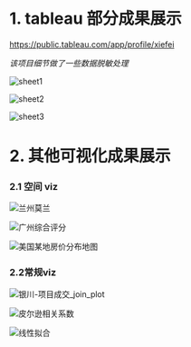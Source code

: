 # 1. tableau 部分成果展示
https://public.tableau.com/app/profile/xiefei

*该项目细节做了一些数据脱敏处理*

![sheet1](C:\Users\xiefe\hexo-blog\source\_posts\About_me\sheet1.jpg)

![sheet2](C:\Users\xiefe\hexo-blog\source\_posts\About_me\sheet2.jpg)

![sheet3](C:\Users\xiefe\hexo-blog\source\_posts\About_me\sheet3.jpg)

# 2. 其他可视化成果展示

### 2.1 空间 viz

![兰州莫兰](C:\Users\xiefe\hexo-blog\source\_posts\About_me\兰州_产业+_莫兰.png)

![广州综合评分](C:\Users\xiefe\hexo-blog\source\_posts\About_me\综合评分.png)

![美国某地房价分布地图](C:\Users\xiefe\hexo-blog\source\_posts\About_me\房价分布地图.jpg)

### 2.2常规viz

![银川-项目成交_join_plot](C:\Users\xiefe\hexo-blog\source\_posts\About_me\银川-项目成交2021(1)_join_plot.png)

![皮尔逊相关系数](C:\Users\xiefe\hexo-blog\source\_posts\About_me\皮尔逊相关系数.jpg)

![线性拟合](C:\Users\xiefe\hexo-blog\source\_posts\About_me\线性拟合.jpg)

